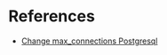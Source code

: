 # References

- [Change max_connections Postgresql](https://dba.stackexchange.com/questions/302419/change-max-connections-postgresql)